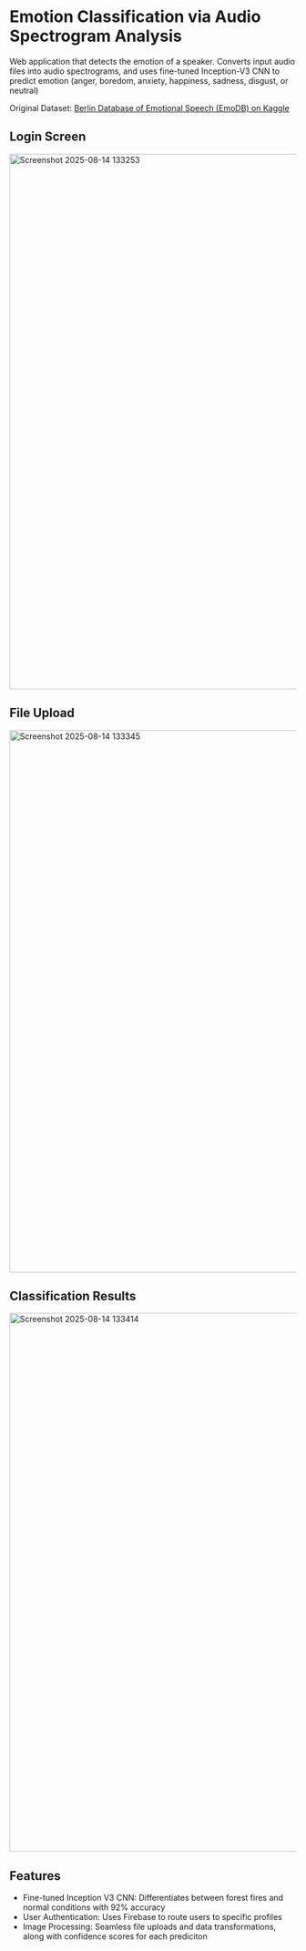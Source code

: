   # Emotion Classification via Audio Spectrogram Analysis

Web application that detects the emotion of a speaker. Converts input audio files into audio spectrograms, and uses fine-tuned Inception-V3 CNN to predict emotion (anger, boredom, anxiety, happiness, sadness, disgust, or neutral)

Original Dataset: [Berlin Database of Emotional Speech (EmoDB) on Kaggle](https://www.kaggle.com/datasets/piyushagni5/berlin-database-of-emotional-speech-emodb)

## Login Screen

<img width="1883" height="940" alt="Screenshot 2025-08-14 133253" src="https://github.com/user-attachments/assets/e3c611de-c395-4ab9-b182-6899aaddd836" />

## File Upload

<img width="1879" height="952" alt="Screenshot 2025-08-14 133345" src="https://github.com/user-attachments/assets/02c36745-70f6-4e00-9bca-c5db8779e955" />

## Classification Results

<img width="1839" height="946" alt="Screenshot 2025-08-14 133414" src="https://github.com/user-attachments/assets/9f4b8ea9-271a-4626-98a3-77444f673e7e" />

## Features

- Fine-tuned Inception V3 CNN: Differentiates between forest fires and normal conditions with 92% accuracy
- User Authentication: Uses Firebase to route users to specific profiles
- Image Processing: Seamless file uploads and data transformations, along with confidence scores for each prediciton

